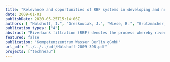 ```yaml
---
title: "Relevance and opportunities of RBF systems in developing and newly-industrialised countries"
date: 2009-01-01
publishDate: 2020-05-25T15:14:06Z
authors: [ "Hülshoff, I.", "Greskowiak, J.", "Wiese, B.", "Grützmacher, G." ]
publication_types: ["4"]
abstract: "Riverbank filtration (RBF) denotes the process whereby river water is induced to infiltrate into a groundwater system by well operation adjacent to banks. In Central Europe, RBF has been common practice for 100 years to produce drinking water. Due to the easy implementation and little maintenance necessary, BF has been suggested to be a useful drinking water treatment for developing and newly-industrialised countries. Experience from Europe has demonstrated that RBF is suitable to remove a range of organic and inorganic contaminants while an exhaustion of cleaning capacity has not been observed. RBF systems can mitigate shock loads and are particularly known for the efficient removal of pathogens, suspended solids and algal toxins from surface water, all being water quality parameters of high relevance in developing and newly-industrialised countries. Another benefit of RBF operation is the storage capacity which may help to balance freshwater availability in areas experiencing high variations of precipitation and run-off. This report aims at evaluating the relevance and opportunities of RBF systems to provide safe water to these countries. In order to evaluate the relevance and opportunities of RBF systems to developing and newly-industrialised countries, the report is structured to address key considerations and (i) identify prerequisites for successful RBF operation based on the experience in Central Europe and the United States, (ii) assess the removal potential of RBF for various water contaminants based on available literature, the TECHNEAU investigations in India and NASRI data from Berlin and (iii) evaluate the sustainability and relevance of RBF operation with regard to the particular needs in developing and newly-industrialised countries."
featured: false
publication: "Kompetenzzentrum Wasser Berlin gGmbH"
url_pdf: "../../../pdf/Hülshoff-2009-398.pdf"
projects: ["techneau"]
---
```


